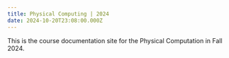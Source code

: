 ```yaml
---
title: Physical Computing | 2024
date: 2024-10-20T23:08:00.000Z
---
```


This is the course documentation site for the Physical Computation in Fall 2024.